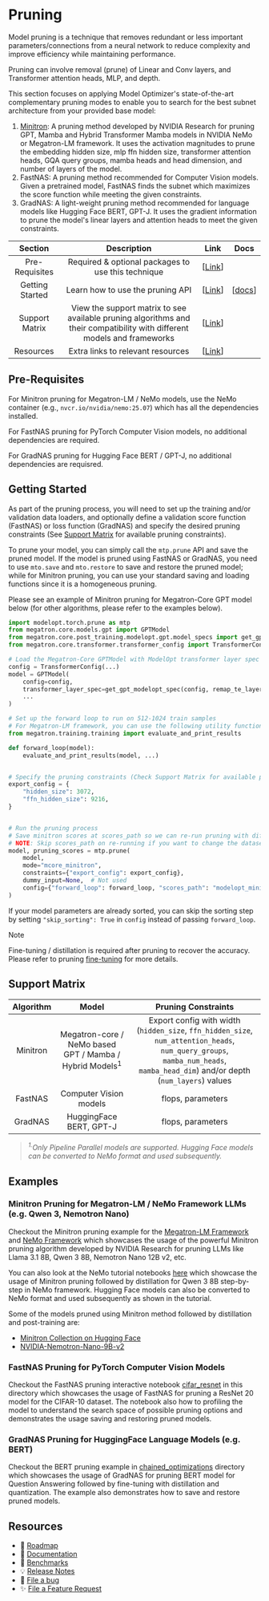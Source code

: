 # Pruning

Model pruning is a technique that removes redundant or less important parameters/connections from a neural network to reduce complexity and improve efficiency while maintaining performance.

Pruning can involve removal (prune) of Linear and Conv layers, and Transformer attention heads, MLP, and depth.

This section focuses on applying Model Optimizer's state-of-the-art complementary pruning modes to enable you to search for the best subnet architecture from your provided base model:

1. [Minitron](https://arxiv.org/pdf/2408.11796): A pruning method developed by NVIDIA Research for pruning GPT, Mamba and Hybrid Transformer Mamba models in NVIDIA NeMo or Megatron-LM framework. It uses the activation magnitudes to prune the embedding hidden size, mlp ffn hidden size, transformer attention heads, GQA query groups, mamba heads and head dimension, and number of layers of the model.
1. FastNAS: A pruning method recommended for Computer Vision models. Given a pretrained model, FastNAS finds the subnet which maximizes the score function while meeting the given constraints.
1. GradNAS: A light-weight pruning method recommended for language models like Hugging Face BERT, GPT-J. It uses the gradient information to prune the model's linear layers and attention heads to meet the given constraints.

<div align="center">

| **Section** | **Description** | **Link** | **Docs** |
| :------------: | :------------: | :------------: | :------------: |
| Pre-Requisites | Required & optional packages to use this technique | \[[Link](#pre-requisites)\] | |
| Getting Started | Learn how to use the pruning API | \[[Link](#getting-started)\] | \[[docs](https://nvidia.github.io/TensorRT-Model-Optimizer/guides/3_pruning.html)\] |
| Support Matrix | View the support matrix to see available pruning algorithms and their compatibility with different models and frameworks | \[[Link](#support-matrix)\] | |
| Resources | Extra links to relevant resources | \[[Link](#resources)\] | |

</div>

## Pre-Requisites

For Minitron pruning for Megatron-LM / NeMo models, use the NeMo container (e.g., `nvcr.io/nvidia/nemo:25.07`) which has all the dependencies installed.

For FastNAS pruning for PyTorch Computer Vision models, no additional dependencies are required.

For GradNAS pruning for Hugging Face BERT / GPT-J, no additional dependencies are requisred.

## Getting Started

As part of the pruning process, you will need to set up the training and/or validation data loaders, and optionally define a validation score function (FastNAS) or loss function (GradNAS) and specify the desired pruning constraints (See [Support Matrix](#support-matrix) for available pruning constraints).

To prune your model, you can simply call the `mtp.prune` API and save the pruned model. If the model is pruned using FastNAS or GradNAS, you need to use `mto.save` and `mto.restore` to save and restore the pruned model; while for Minitron pruning, you can use your standard saving and loading functions since it is a homogeneous pruning.

Please see an example of Minitron pruning for Megatron-Core GPT model below (for other algorithms, please refer to the examples below).

```python
import modelopt.torch.prune as mtp
from megatron.core.models.gpt import GPTModel
from megatron.core.post_training.modelopt.gpt.model_specs import get_gpt_modelopt_spec
from megatron.core.transformer.transformer_config import TransformerConfig

# Load the Megatron-Core GPTModel with ModelOpt transformer layer spec
config = TransformerConfig(...)
model = GPTModel(
    config=config,
    transformer_layer_spec=get_gpt_modelopt_spec(config, remap_te_layernorm=True),
    ...
)

# Set up the forward loop to run on 512-1024 train samples
# For Megatron-LM framework, you can use the following utility function
from megatron.training.training import evaluate_and_print_results

def forward_loop(model):
    evaluate_and_print_results(model, ...)


# Specify the pruning constraints (Check Support Matrix for available pruning dimensions)
export_config = {
    "hidden_size": 3072,
    "ffn_hidden_size": 9216,
}


# Run the pruning process
# Save minitron scores at scores_path so we can re-run pruning with different export configs without running the forward loop again
# NOTE: Skip scores_path on re-running if you want to change the dataset and re-calibrate
model, pruning_scores = mtp.prune(
    model,
    mode="mcore_minitron",
    constraints={"export_config": export_config},
    dummy_input=None,  # Not used
    config={"forward_loop": forward_loop, "scores_path": "modelopt_minitron_scores.pth"},
)
```

If your model parameters are already sorted, you can skip the sorting step by setting `"skip_sorting": True` in `config` instead of passing `forward_loop`.

> [!Note]
> Fine-tuning / distillation is required after pruning to recover the accuracy. Please refer to pruning [fine-tuning](https://nvidia.github.io/TensorRT-Model-Optimizer/guides/3_pruning.html#pruning-fine-tuning) for more details.

## Support Matrix

| **Algorithm** | **Model** | **Pruning Constraints** |
| :---: | :---: | :---: |
| Minitron | Megatron-core / NeMo based GPT / Mamba / Hybrid Models<sup>1</sup> | Export config with width (`hidden_size`, `ffn_hidden_size`, `num_attention_heads`, `num_query_groups`, `mamba_num_heads`, `mamba_head_dim`) and/or depth (`num_layers`) values |
| FastNAS | Computer Vision models | flops, parameters |
| GradNAS | HuggingFace BERT, GPT-J | flops, parameters |

> *<sup>1.</sup>Only Pipeline Parallel models are supported. Hugging Face models can be converted to NeMo format and used subsequently.*

## Examples

### Minitron Pruning for Megatron-LM / NeMo Framework LLMs (e.g. Qwen 3, Nemotron Nano)

Checkout the Minitron pruning example for the [Megatron-LM Framework](../megatron-lm/README.md#-pruning) and [NeMo Framework](https://docs.nvidia.com/nemo-framework/user-guide/latest/model-optimization/pruning/pruning.html) which showcases the usage of the powerful Minitron pruning algorithm developed by NVIDIA Research for pruning LLMs like Llama 3.1 8B, Qwen 3 8B, Nemotron Nano 12B v2, etc.

You can also look at the NeMo tutorial notebooks [here](https://github.com/NVIDIA-NeMo/NeMo/tree/main/tutorials/llm/qwen/pruning-distillation) which showcase the usage of Minitron pruning followed by distillation for Qwen 3 8B step-by-step in NeMo framework. Hugging Face models can also be converted to NeMo format and used subsequently as shown in the tutorial.

Some of the models pruned using Minitron method followed by distillation and post-training are:

- [Minitron Collection on Hugging Face](https://huggingface.co/collections/nvidia/minitron-669ac727dc9c86e6ab7f0f3e)
- [NVIDIA-Nemotron-Nano-9B-v2](https://huggingface.co/nvidia/NVIDIA-Nemotron-Nano-9B-v2)

### FastNAS Pruning for PyTorch Computer Vision Models

Checkout the FastNAS pruning interactive notebook [cifar_resnet](./cifar_resnet.ipynb) in this directory
which showcases the usage of FastNAS for pruning a ResNet 20 model for the CIFAR-10 dataset. The notebook
also how to profiling the model to understand the search space of possible pruning options and demonstrates
the usage saving and restoring pruned models.

### GradNAS Pruning for HuggingFace Language Models (e.g. BERT)

Checkout the BERT pruning example in [chained_optimizations](../chained_optimizations/README.md) directory
which showcases the usage of GradNAS for pruning BERT model for Question Answering followed by fine-tuning
with distillation and quantization. The example also demonstrates how to save and restore pruned models.

## Resources

- 📅 [Roadmap](https://github.com/NVIDIA/TensorRT-Model-Optimizer/issues/146)
- 📖 [Documentation](https://nvidia.github.io/TensorRT-Model-Optimizer)
- 🎯 [Benchmarks](../benchmark.md)
- 💡 [Release Notes](https://nvidia.github.io/TensorRT-Model-Optimizer/reference/0_changelog.html)
- 🐛 [File a bug](https://github.com/NVIDIA/TensorRT-Model-Optimizer/issues/new?template=1_bug_report.md)
- ✨ [File a Feature Request](https://github.com/NVIDIA/TensorRT-Model-Optimizer/issues/new?template=2_feature_request.md)
